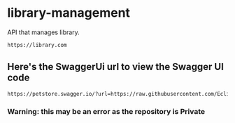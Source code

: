 # library-management
API that manages library.

```sh
https://library.com
```
## Here's the SwaggerUi url to view the Swagger UI code

```sh
https://petstore.swagger.io/?url=https://raw.githubusercontent.com/Eclisher/library-management/oas-td2-alt-std22007/docs/api.yml
```


### Warning: this may be an error as the repository is Private
